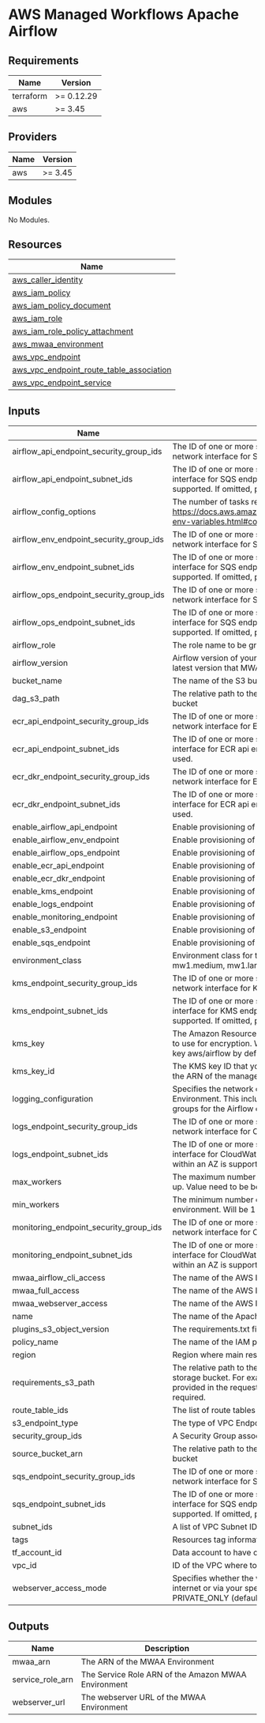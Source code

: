 # AWS Managed Workflows Apache Airflow


<!-- BEGINNING OF PRE-COMMIT-TERRAFORM DOCS HOOK -->
## Requirements

| Name | Version |
|------|---------|
| terraform | >= 0.12.29 |
| aws | >= 3.45 |

## Providers

| Name | Version |
|------|---------|
| aws | >= 3.45 |

## Modules

No Modules.

## Resources

| Name |
|------|
| [aws_caller_identity](https://registry.terraform.io/providers/hashicorp/aws/latest/docs/data-sources/caller_identity) |
| [aws_iam_policy](https://registry.terraform.io/providers/hashicorp/aws/latest/docs/resources/iam_policy) |
| [aws_iam_policy_document](https://registry.terraform.io/providers/hashicorp/aws/latest/docs/data-sources/iam_policy_document) |
| [aws_iam_role](https://registry.terraform.io/providers/hashicorp/aws/latest/docs/resources/iam_role) |
| [aws_iam_role_policy_attachment](https://registry.terraform.io/providers/hashicorp/aws/latest/docs/resources/iam_role_policy_attachment) |
| [aws_mwaa_environment](https://registry.terraform.io/providers/hashicorp/aws/latest/docs/resources/mwaa_environment) |
| [aws_vpc_endpoint](https://registry.terraform.io/providers/hashicorp/aws/latest/docs/resources/vpc_endpoint) |
| [aws_vpc_endpoint_route_table_association](https://registry.terraform.io/providers/hashicorp/aws/latest/docs/resources/vpc_endpoint_route_table_association) |
| [aws_vpc_endpoint_service](https://registry.terraform.io/providers/hashicorp/aws/latest/docs/data-sources/vpc_endpoint_service) |

## Inputs

| Name | Description | Type | Default | Required |
|------|-------------|------|---------|:--------:|
| airflow_api_endpoint_security_group_ids | The ID of one or more security groups to associate with the network interface for SQS endpoint. | `list(string)` | `[]` | no |
| airflow_api_endpoint_subnet_ids | The ID of one or more subnets in which to create a network interface for SQS endpoint. Only a single subnet within an AZ is supported. If omitted, private subnets will be used. | `list(string)` | `[]` | no |
| airflow_config_options | The number of tasks retries. For more information, see https://docs.aws.amazon.com/mwaa/latest/userguide/configuring-env-variables.html#configuring-env-variables-reference | `map(string)` | `{}` | no |
| airflow_env_endpoint_security_group_ids | The ID of one or more security groups to associate with the network interface for SQS endpoint. | `list(string)` | `[]` | no |
| airflow_env_endpoint_subnet_ids | The ID of one or more subnets in which to create a network interface for SQS endpoint. Only a single subnet within an AZ is supported. If omitted, private subnets will be used. | `list(string)` | `[]` | no |
| airflow_ops_endpoint_security_group_ids | The ID of one or more security groups to associate with the network interface for SQS endpoint. | `list(string)` | `[]` | no |
| airflow_ops_endpoint_subnet_ids | The ID of one or more subnets in which to create a network interface for SQS endpoint. Only a single subnet within an AZ is supported. If omitted, private subnets will be used. | `list(string)` | `[]` | no |
| airflow_role | The role name to be granted in Airflow | `string` | `"Admin"` | no |
| airflow_version | Airflow version of your environment, will be set by default to the latest version that MWAA supports. | `string` | `"2.0.2"` | no |
| bucket_name | The name of the S3 bucket | `string` | `""` | no |
| dag_s3_path | The relative path to the DAG folder on your Amazon S3 storage bucket | `string` | `"dags/"` | no |
| ecr_api_endpoint_security_group_ids | The ID of one or more security groups to associate with the network interface for ECR API endpoint. | `list(string)` | `[]` | no |
| ecr_api_endpoint_subnet_ids | The ID of one or more subnets in which to create a network interface for ECR api endpoint. If omitted, private subnets will be used. | `list(string)` | `[]` | no |
| ecr_dkr_endpoint_security_group_ids | The ID of one or more security groups to associate with the network interface for ECR API endpoint. | `list(string)` | `[]` | no |
| ecr_dkr_endpoint_subnet_ids | The ID of one or more subnets in which to create a network interface for ECR api endpoint. If omitted, private subnets will be used. | `list(string)` | `[]` | no |
| enable_airflow_api_endpoint | Enable provisioning of an SQS endpoint. | `bool` | `true` | no |
| enable_airflow_env_endpoint | Enable provisioning of an SQS endpoint. | `bool` | `true` | no |
| enable_airflow_ops_endpoint | Enable provisioning of an SQS endpoint. | `bool` | `true` | no |
| enable_ecr_api_endpoint | Enable provisioning of an ecr api endpoint | `bool` | `true` | no |
| enable_ecr_dkr_endpoint | Enable provisioning of an ecr api endpoint | `bool` | `true` | no |
| enable_kms_endpoint | Enable provisioning of a KMS endpoint. | `bool` | `true` | no |
| enable_logs_endpoint | Enable provisioning of a CloudWatch Logs endpoint | `bool` | `true` | no |
| enable_monitoring_endpoint | Enable provisioning of a CloudWatch Monitoring endpoint. | `bool` | `true` | no |
| enable_s3_endpoint | Enable provisioning of an S3 endpoint. | `bool` | `true` | no |
| enable_sqs_endpoint | Enable provisioning of an SQS endpoint. | `bool` | `true` | no |
| environment_class | Environment class for the cluster. Possible options are mw1.small, mw1.medium, mw1.large. Will be set by default to mw1.small | `string` | `""` | no |
| kms_endpoint_security_group_ids | The ID of one or more security groups to associate with the network interface for KMS endpoint. | `list(string)` | `[]` | no |
| kms_endpoint_subnet_ids | The ID of one or more subnets in which to create a network interface for KMS endpoint. Only a single subnet within an AZ is supported. If omitted, private subnets will be used. | `list(string)` | `[]` | no |
| kms_key | The Amazon Resource Name (ARN) of your KMS key that you want to use for encryption. Will be set to the ARN of the managed KMS key aws/airflow by default | `string` | `""` | no |
| kms_key_id | The KMS key ID that you want to use for encryption. Will be set to the ARN of the managed KMS key aws/airflow by default | `string` | `""` | no |
| logging_configuration | Specifies the network configuration for your Apache Airflow Environment. This includes two private subnets as well as security groups for the Airflow environment | `any` | `{}` | no |
| logs_endpoint_security_group_ids | The ID of one or more security groups to associate with the network interface for CloudWatch Logs endpoint | `list(string)` | `[]` | no |
| logs_endpoint_subnet_ids | The ID of one or more subnets in which to create a network interface for CloudWatch Logs endpoint. Only a single subnet within an AZ is supported. If omitted, private subnets will be used. | `list(string)` | `[]` | no |
| max_workers | The maximum number of workers that can be automatically scaled up. Value need to be between 1 and 25. Will be 10 by default | `string` | `10` | no |
| min_workers | The minimum number of workers that you want to run in your environment. Will be 1 by default | `string` | `1` | no |
| monitoring_endpoint_security_group_ids | The ID of one or more security groups to associate with the network interface for CloudWatch Monitoring endpoint. | `list(string)` | `[]` | no |
| monitoring_endpoint_subnet_ids | The ID of one or more subnets in which to create a network interface for CloudWatch Monitoring endpoint. Only a single subnet within an AZ is supported. If omitted, private subnets will be used. | `list(string)` | `[]` | no |
| mwaa_airflow_cli_access | The name of the AWS IAM Policy | `string` | `"AmazonMWAAAirflowCliAccess"` | no |
| mwaa_full_access | The name of the AWS IAM Policy | `string` | `"AmazonMWAAFullConsoleAccess"` | no |
| mwaa_webserver_access | The name of the AWS IAM Policy | `string` | `"AmazonMWAAWebServerAccess"` | no |
| name | The name of the Apache Airflow Environment | `string` | n/a | yes |
| plugins_s3_object_version | The requirements.txt file version you want to use. | `string` | `""` | no |
| policy_name | The name of the IAM policy | `string` | `"MWAA-Execution-Policy"` | no |
| region | Region where main resources should be created. | `string` | `"eu-central-1"` | no |
| requirements_s3_path | The relative path to the requirements.txt file on your Amazon S3 storage bucket. For example, requirements.txt. If a relative path is provided in the request, then requirements_s3_object_version is required. | `string` | `""` | no |
| route_table_ids | The list of route tables associated | `list(string)` | `[]` | no |
| s3_endpoint_type | The type of VPC Endpoint | `string` | `"Gateway"` | no |
| security_group_ids | A Security Group associated | `list(string)` | `[]` | no |
| source_bucket_arn | The relative path to the DAG folder on your Amazon S3 storage bucket | `string` | `""` | no |
| sqs_endpoint_security_group_ids | The ID of one or more security groups to associate with the network interface for SQS endpoint. | `list(string)` | `[]` | no |
| sqs_endpoint_subnet_ids | The ID of one or more subnets in which to create a network interface for SQS endpoint. Only a single subnet within an AZ is supported. If omitted, private subnets will be used. | `list(string)` | `[]` | no |
| subnet_ids | A list of VPC Subnet IDs to launch in | `list(string)` | `[]` | no |
| tags | Resources tag information. | `map(string)` | `{}` | no |
| tf_account_id | Data account to have cross access | `string` | `""` | no |
| vpc_id | ID of the VPC where to create security group | `string` | `""` | no |
| webserver_access_mode | Specifies whether the webserver should be accessible over the internet or via your specified VPC. Possible options: PRIVATE_ONLY (default) and PUBLIC_ONLY | `string` | `"PRIVATE_ONLY"` | no |

## Outputs

| Name | Description |
|------|-------------|
| mwaa_arn | The ARN of the MWAA Environment |
| service_role_arn | The Service Role ARN of the Amazon MWAA Environment |
| webserver_url | The webserver URL of the MWAA Environment |
<!-- END OF PRE-COMMIT-TERRAFORM DOCS HOOK -->
